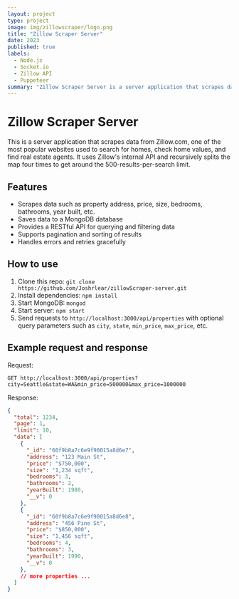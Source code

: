 ```yaml
---
layout: project
type: project
image: img/zillowscraper/logo.png
title: "Zillow Scraper Server"
date: 2023
published: true
labels:
  - Node.js
  - Socket.io
  - Zillow API
  - Puppeteer
summary: "Zillow Scraper Server is a server application that scrapes data from Zillow.com and provides a RESTful API for querying and filtering data."
---
```



# Zillow Scraper Server

This is a server application that scrapes data from Zillow.com, one of the most popular websites used to search for homes, check home values, and find real estate agents. It uses Zillow's internal API and recursively splits the map four times to get around the 500-results-per-search limit.

## Features

- Scrapes data such as property address, price, size, bedrooms, bathrooms, year built, etc.
- Saves data to a MongoDB database
- Provides a RESTful API for querying and filtering data
- Supports pagination and sorting of results
- Handles errors and retries gracefully

## How to use

1. Clone this repo: `git clone https://github.com/Joshrlear/zillowScraper-server.git`
2. Install dependencies: `npm install`
3. Start MongoDB: `mongod`
4. Start server: `npm start`
5. Send requests to `http://localhost:3000/api/properties` with optional query parameters such as `city`, `state`, `min_price`, `max_price`, etc.

## Example request and response

Request:

`GET http://localhost:3000/api/properties?city=Seattle&state=WA&min_price=500000&max_price=1000000`

Response:

```json
{
  "total": 1234,
  "page": 1,
  "limit": 10,
  "data": [
    {
      "_id": "60f9b8a7c6e9f90015a8d6e7",
      "address": "123 Main St",
      "price": "$750,000",
      "size": "1,234 sqft",
      "bedrooms": 3,
      "bathrooms": 2,
      "yearBuilt": 1980,
      "__v": 0
    },
    {
      "_id": "60f9b8a7c6e9f90015a8d6e8",
      "address": "456 Pine St",
      "price": "$850,000",
      "size": "1,456 sqft",
      "bedrooms": 4,
      "bathrooms": 3,
      "yearBuilt": 1990,
      "__v": 0
    },
    // more properties ...
  ]
}

